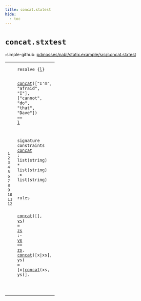 ```yaml
---
title: concat.stxtest
hide:
  - toc
---
```


# `concat.stxtest`

:simple-github: [pdmosses/nabl/statix.example/src/concat.stxtest]

[pdmosses/nabl/statix.example/src/concat.stxtest]: https://github.com/pdmosses/nabl/blob/master/statix.example/src/concat.stxtest "The source file on GitHub"

<div class="stx"><table class="highlighttable"><tbody><tr><td class="linenos"><div class="linenodiv"><pre><span></span>1
2
3
4
5
6
7
8
9
10
11
12
</pre></div></td>
<td class="code"><pre><code><span class="keyword">resolve</span> <span class="operator">{</span><span class="cons_Var"><a href="#l_83_84" id="l_9_10" title="Referenced at line 3"><span class="token sort_ModuleID">l</span></a></span><span class="operator">}</span>

  <a href="#concat_114_120" id="concat_15_21" title="Defined at line 7"><span class="token sort_ModuleID">concat</span></a><span class="operator">([</span><span class="cons_Str"><span class="operator">"</span>I'm"</span><span class="operator">,</span> <span class="cons_Str"><span class="operator">"</span>afraid"</span><span class="operator">,</span> <span class="cons_Str"><span class="operator">"</span>I"</span><span class="operator">],</span> <span class="operator">[</span><span class="cons_Str"><span class="operator">"</span>cannot"</span><span class="operator">,</span> <span class="cons_Str"><span class="operator">"</span>do"</span><span class="operator">,</span> <span class="cons_Str"><span class="operator">"</span>that"</span><span class="operator">,</span> <span class="cons_Str"><span class="operator">"</span>Dave"</span><span class="operator">])</span> <span class="operator">==</span> <span class="cons_Var"><a href="#l_9_10" id="l_83_84" title="Defined at line 1"><span class="token sort_ModuleID">l</span></a></span>

<span class="keyword">signature</span>
  <span class="keyword">constraints</span>
    <a href="#concat_15_21" id="concat_114_120" title="Referenced at line 3, 11, 12, 12"><span class="token sort_ModuleID">concat</span></a> <span class="operator">:</span> <span class="keyword">list</span><span class="operator">(</span><span class="cons_StringSort">string</span><span class="operator">)</span> <span class="operator">*</span> <span class="keyword">list</span><span class="operator">(</span><span class="cons_StringSort">string</span><span class="operator">)</span> <span class="operator">-&gt;</span> <span class="keyword">list</span><span class="operator">(</span><span class="cons_StringSort">string</span><span class="operator">)</span>

<span class="keyword">rules</span>

  <a href="#concat_114_120" id="concat_177_183" title="Defined at line 7"><span class="token sort_ModuleID">concat</span></a><span class="operator">([],</span> <span class="cons_Var"><a href="#ys_200_202" id="ys_188_190" title="Referenced at line 11"><span class="token sort_ModuleID">ys</span></a></span><span class="operator">)</span> <span class="operator">=</span> <span class="cons_Var"><a href="#zs_206_208" id="zs_194_196" title="Referenced at line 11"><span class="token sort_ModuleID">zs</span></a></span> <span class="operator">:-</span> <span class="cons_Var"><a href="#ys_188_190" id="ys_200_202" title="Defined at line 11"><span class="token sort_ModuleID">ys</span></a></span> <span class="operator">==</span> <span class="cons_Var"><a href="#zs_194_196" id="zs_206_208" title="Defined at line 11"><span class="token sort_ModuleID">zs</span></a></span><span class="operator">.</span>
  <a href="#concat_114_120" id="concat_212_218" title="Defined at line 7"><span class="token sort_ModuleID">concat</span></a><span class="operator">([</span><span class="cons_Var"><span id="x_220_221" title="Not referenced locally, nor via imports"><span class="token sort_ModuleID">x</span></span></span><span class="operator">|</span><span class="cons_Var"><span id="xs_222_224" title="Not referenced locally, nor via imports"><span class="token sort_ModuleID">xs</span></span></span><span class="operator">],</span> <span class="cons_Var">ys</span><span class="operator">)</span> <span class="operator">=</span> <span class="operator">[</span><span class="cons_Var">x</span><span class="operator">|</span><a href="#concat_114_120" id="concat_236_242" title="Defined at line 7"><span class="token sort_ModuleID">concat</span></a><span class="operator">(</span><span class="cons_Var">xs</span><span class="operator">,</span> <span class="cons_Var"><span id="ys_247_249" title="Not referenced locally, nor via imports"><span class="token sort_ModuleID">ys</span></span></span><span class="operator">)].</span>

</code></pre></td></tr></tbody></table></div>